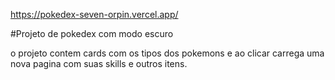 https://pokedex-seven-orpin.vercel.app/

#Projeto de pokedex com modo escuro

o projeto contem cards com os tipos dos pokemons e ao clicar carrega uma nova pagina com suas skills e outros itens.